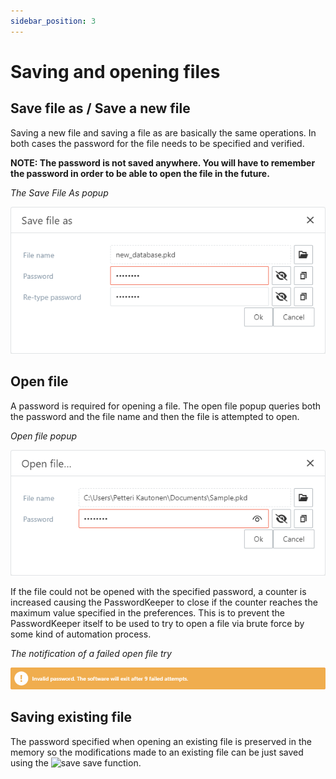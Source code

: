 ```yaml
---
sidebar_position: 3
---
```


# Saving and opening files

## Save file as / Save a new file

Saving a new file and saving a file as are basically the same operations.
In both cases the password for the file needs to be specified and verified.

**NOTE: The password is not saved anywhere. You will have to remember the password in order to be able to open the file in the future.**

*The Save File As popup*

![Save File As](../img/save_as_popup_1.png)

## Open file

A password is required for opening a file. The open file popup queries both the password and the file name and then the file is attempted to open.

*Open file popup*

![OpenFile](../img/open_file_popup_1.png)

If the file could not be opened with the specified password, a counter is increased causing the PasswordKeeper to close if the counter reaches the maximum value specified in the preferences. This is to prevent the PasswordKeeper itself to be used to try to open a file via brute force by some kind of automation process.

*The notification of a failed open file try*

![FailOpenPassword](../img/invalid_password_countdown_1.png)

## Saving existing file

The password specified when opening an existing file is preserved in the memory so the modifications made to an existing file can be just saved using the ![save](/img/icons/save.svg) save function.